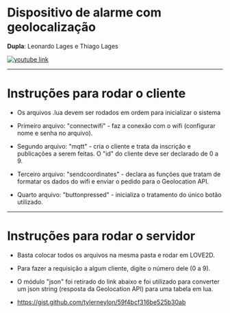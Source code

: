 # Dispositivo de alarme com geolocalização
**Dupla**: Leonardo Lages e Thiago Lages

[![youtube link](https://i.ibb.co/zJrx8dz/https-i-ytimg-com-vi-4-HGvy76-Ve-Is-maxresdefault.jpg)](https://www.youtube.com/watch?v=4HGvy76VeIs "youtube link")

---

# Instruções para rodar o cliente

  * Os arquivos .lua devem ser rodados em ordem para inicializar o sistema

  * Primeiro arquivo: "connectwifi" - faz a conexão com o wifi (configurar nome e senha no arquivo).

  * Segundo arquivo: "mqtt" - cria o cliente e trata da inscrição e publicações a serem feitas. O "id" do cliente deve ser declarado de 0 a 9.

  * Terceiro arquivo: "sendcoordinates" - declara as funções que tratam de formatar os dados do wifi e enviar o pedido para o Geolocation API.

  * Quarto arquivo: "buttonpressed" - inicializa o tratamento do único botão utilizado.

---

# Instruções para rodar o servidor

  * Basta colocar todos os arquivos na mesma pasta e rodar em LOVE2D.

  * Para fazer a requisição a algum cliente, digite o número dele (0 a 9).

  * O módulo "json" foi retirado do link abaixo e foi utilizado para converter um json string (resposta da Geolocation API) para uma tabela em lua.

  * https://gist.github.com/tylerneylon/59f4bcf316be525b30ab
